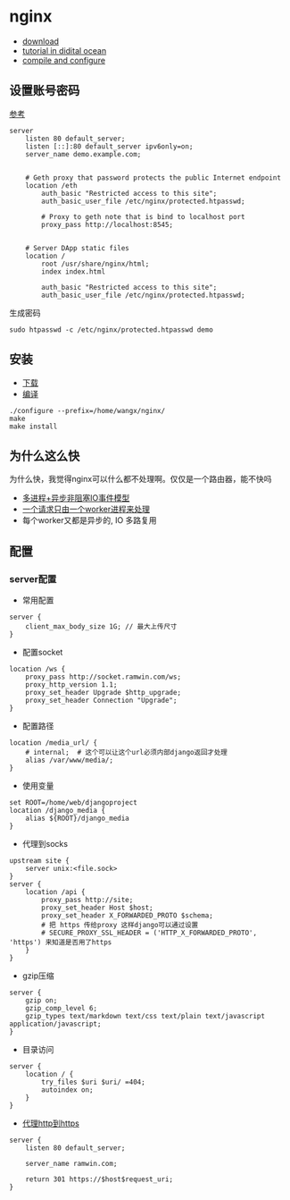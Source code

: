 # nginx

* [download](http://nginx.org/)
* [tutorial in didital ocean](https://www.digitalocean.com/community/tutorials/how-to-install-nginx-on-ubuntu-18-04)
* [compile and configure](http://nginx.org/en/docs/configure.html)

## 设置账号密码
[参考](https://medium.com/@terawattled/protecting-ethereum-json-rpc-api-with-password-887f3591d221)

```
server
    listen 80 default_server;
    listen [::]:80 default_server ipv6only=on;
    server_name demo.example.com;


    # Geth proxy that password protects the public Internet endpoint
    location /eth
        auth_basic "Restricted access to this site";
        auth_basic_user_file /etc/nginx/protected.htpasswd;

        # Proxy to geth note that is bind to localhost port
        proxy_pass http://localhost:8545;


    # Server DApp static files
    location /
        root /usr/share/nginx/html;
        index index.html

        auth_basic "Restricted access to this site";
        auth_basic_user_file /etc/nginx/protected.htpasswd;
```

生成密码

```
sudo htpasswd -c /etc/nginx/protected.htpasswd demo
```

## 安装
* [下载](http://nginx.org/)
* [编译](http://nginx.org/en/docs/configure.html)
```
./configure --prefix=/home/wangx/nginx/
make
make install
```

## 为什么这么快
为什么快，我觉得nginx可以什么都不处理啊。仅仅是一个路由器，能不快吗
* [多进程+异步非阻塞IO事件模型](https://www.jianshu.com/p/6215e5d24553)
* [一个请求只由一个worker进程来处理](https://zhuanlan.zhihu.com/p/108031600)
* 每个worker又都是异步的, IO 多路复用

## 配置
### server配置
* 常用配置
```
server {
    client_max_body_size 1G; // 最大上传尺寸
}
```

* 配置socket
```
location /ws {
    proxy_pass http://socket.ramwin.com/ws;
    proxy_http_version 1.1;
    proxy_set_header Upgrade $http_upgrade;
    proxy_set_header Connection "Upgrade";
}
```
* 配置路径
```
location /media_url/ {
    # internal;  # 这个可以让这个url必须内部django返回才处理
    alias /var/www/media/;
}
```
* 使用变量
```
set ROOT=/home/web/djangoproject
location /django_media {
    alias ${ROOT}/django_media
}
```
* 代理到socks
```
upstream site {
    server unix:<file.sock>
}
server {
    location /api {
        proxy_pass http://site;
        proxy_set_header Host $host;
        proxy_set_header X_FORWARDED_PROTO $schema;
        # 把 https 传给proxy 这样django可以通过设置
        # SECURE_PROXY_SSL_HEADER = ('HTTP_X_FORWARDED_PROTO', 'https') 来知道是否用了https
    }
}
```
* gzip压缩
```
server {
    gzip on;
    gzip_comp_level 6;
    gzip_types text/markdown text/css text/plain text/javascript application/javascript;
}
```
* 目录访问
```
server {
    location / {
        try_files $uri $uri/ =404;
        autoindex on;
    }
}
```

* [代理http到https](https://serversforhackers.com/c/redirect-http-to-https-nginx)
```
server {
    listen 80 default_server;

    server_name ramwin.com;

    return 301 https://$host$request_uri;
}
```

